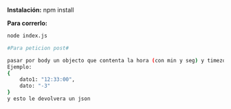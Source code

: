 
**Instalación:**
npm install


**Para correrlo:**
```bash
node index.js

#Para peticion post#

pasar por body un objecto que contenta la hora (con min y seg) y timezone: 
Ejemplo:
{
    dato1: "12:33:00",
    dato: "-3"
}
y esto le devolvera un json